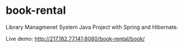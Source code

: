 # book-rental
Library Managmenet System Java Project with Spring and Hibernate. 

Live demo: http://217.182.77.141:8080/book-rental/book/
